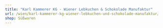 ```yaml
---
title: "Karl Kammerer KG - Wiener Lebkuchen & Schokolade Manufaktur"
url: /wien/karl-kammerer-kg-wiener-lebkuchen-und-schokolade-manufaktur/
shop: Süßwaren
---
```

